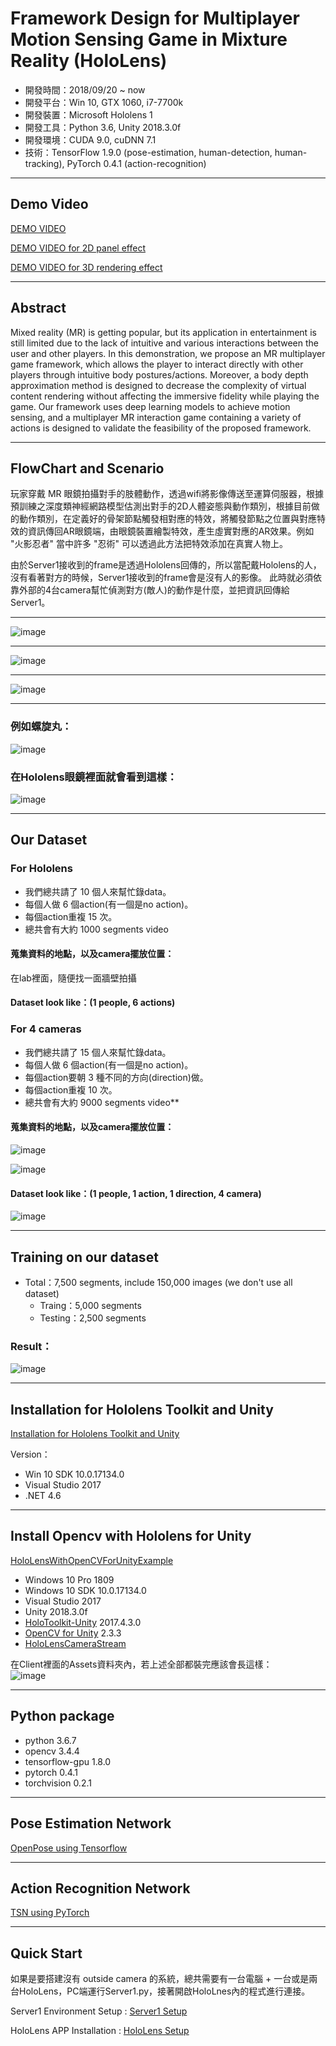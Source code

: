 # Framework Design for Multiplayer Motion Sensing Game in Mixture Reality (HoloLens)

- 開發時間：2018/09/20 ~ now
- 開發平台：Win 10, GTX 1060, i7-7700k
- 開發裝置：Microsoft Hololens 1
- 開發工具：Python 3.6, Unity 2018.3.0f
- 開發環境：CUDA 9.0, cuDNN 7.1
- 技術：TensorFlow 1.9.0 (pose-estimation, human-detection, human-tracking), PyTorch 0.4.1 (action-recognition)

***

## Demo Video

[DEMO VIDEO](https://youtu.be/nWGuf3UnUHA)

[DEMO VIDEO for 2D panel effect](https://youtu.be/GcDtDXDkWOw)

[DEMO VIDEO for 3D rendering effect](https://youtu.be/jx-tkRXsz-I)

***

## Abstract

Mixed reality (MR) is getting popular, but its application in entertainment is still limited due to the lack of intuitive and various interactions between the user and other players. In this demonstration, we propose an MR multiplayer game framework, which allows the player to interact directly with other players through intuitive body postures/actions. Moreover, a body depth approximation method is designed to decrease the complexity of virtual content rendering without affecting the immersive fidelity while playing the game. Our framework uses deep learning models to achieve motion sensing, and a multiplayer MR interaction game containing a variety of actions is designed to validate the feasibility of the proposed framework.

***

## FlowChart and Scenario

玩家穿戴 MR 眼鏡拍攝對手的肢體動作，透過wifi將影像傳送至運算伺服器，根據預訓練之深度類神經網路模型估測出對手的2D人體姿態與動作類別，根據目前做的動作類別，在定義好的骨架節點觸發相對應的特效，將觸發節點之位置與對應特效的資訊傳回AR眼鏡端，由眼鏡裝置繪製特效，產生虛實對應的AR效果。例如 "火影忍者" 當中許多 "忍術" 可以透過此方法把特效添加在真實人物上。

由於Server1接收到的frame是透過Hololens回傳的，所以當配戴Hololens的人，沒有看著對方的時候，Server1接收到的frame會是沒有人的影像。
此時就必須依靠外部的4台camera幫忙偵測對方(敵人)的動作是什麼，並把資訊回傳給Server1。  

***

![image](etcs/my_scene.png)

***

![image](etcs/Scenario.png)

***

![image](etcs/Flow_Chart.png)

***

### 例如螺旋丸：  
![image](etcs/2.gif)

### 在Hololens眼鏡裡面就會看到這樣：  
![image](etcs/3D_panel_demo.jpg)

***

## Our Dataset

### For Hololens

* 我們總共請了 10 個人來幫忙錄data。  
* 每個人做 6 個action(有一個是no action)。  
* 每個action重複 15 次。  
* 總共會有大約 1000 segments video  

#### 蒐集資料的地點，以及camera擺放位置：

在lab裡面，隨便找一面牆壁拍攝  

#### Dataset look like：(1 people, 6 actions)



### For 4 cameras

* 我們總共請了 15 個人來幫忙錄data。  
* 每個人做 6 個action(有一個是no action)。  
* 每個action要朝 3 種不同的方向(direction)做。  
* 每個action重複 10 次。  
* 總共會有大約 9000 segments video**  

#### 蒐集資料的地點，以及camera擺放位置：

![image](etcs/Collect_Data1.JPG)

![image](etcs/Camera_Position.JPG)

#### Dataset look like：(1 people, 1 action, 1 direction, 4 camera)

![image](etcs/Collect_Data2.JPG)

***

## Training on our dataset

* Total：7,500 segments, include 150,000 images (we don't use all dataset)
  * Traing：5,000 segments
  * Testing：2,500 segments

### Result：

![image](/Core/tsn_pytorch/pth/4cam_2019_0505_6_actions_6_class.JPG)

***

## Installation for Hololens Toolkit and Unity

[Installation for Hololens Toolkit and Unity](https://github.com/Microsoft/MixedRealityToolkit-Unity/blob/2017.4.3.0/GettingStarted.md)

Version：
- Win 10 SDK 10.0.17134.0
- Visual Studio 2017
- .NET 4.6

***

## Install Opencv with Hololens for Unity

[HoloLensWithOpenCVForUnityExample](https://github.com/EnoxSoftware/HoloLensWithOpenCVForUnityExample)

- Windows 10 Pro 1809
- Windows 10 SDK 10.0.17134.0
- Visual Studio 2017
- Unity 2018.3.0f
- [HoloToolkit-Unity](https://github.com/Microsoft/MixedRealityToolkit-Unity/releases) 2017.4.3.0
- [OpenCV for Unity](https://assetstore.unity.com/packages/tools/integration/opencv-for-unity-21088?aid=1011l4ehR&utm_source=aff) 2.3.3
- [HoloLensCameraStream](https://github.com/VulcanTechnologies/HoloLensCameraStream)

在Client裡面的Assets資料夾內，若上述全部都裝完應該會長這樣：  
![image](etcs/2.JPG)

***

## Python package

- python 3.6.7
- opencv 3.4.4
- tensorflow-gpu 1.8.0
- pytorch 0.4.1
- torchvision 0.2.1

***

## Pose Estimation Network

[OpenPose using Tensorflow](https://github.com/ildoonet/tf-pose-estimation)

***

## Action Recognition Network

[TSN using PyTorch](https://github.com/yjxiong/tsn-pytorch)

***

## Quick Start

如果是要搭建沒有 outside camera 的系統，總共需要有一台電腦 + 一台或是兩台HoloLens，PC端運行Server1.py，接著開啟HoloLnes內的程式進行連接。

Server1 Environment Setup : [Server1 Setup](Server1/README.md)

HoloLens APP Installation : [HoloLens Setup](Hololens_Unity/README.md)
